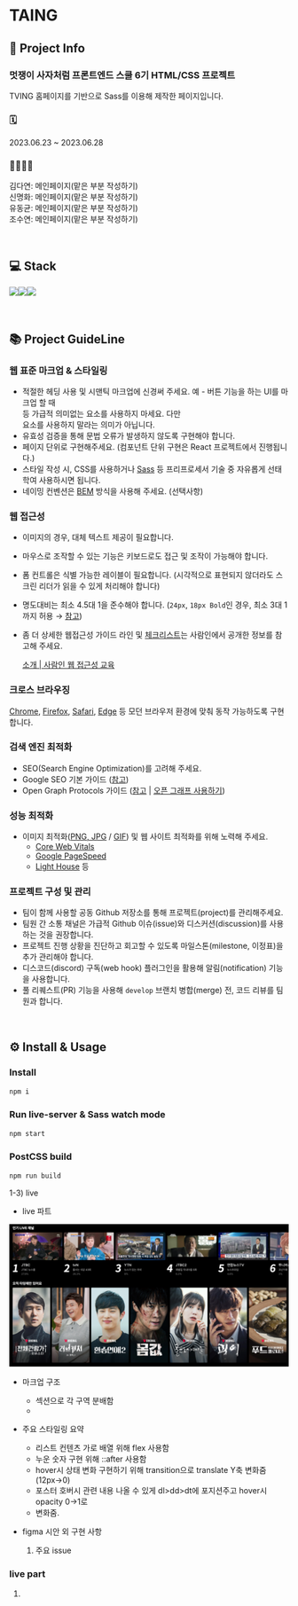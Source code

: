 # TAING
## 🚀 Project Info

### 멋쟁이 사자처럼 프론트엔드 스쿨 6기 HTML/CSS 프로젝트

TVING 홈페이지를 기반으로 Sass를 이용해 제작한 페이지입니다.

### 🗓️ 
2023.06.23 ~ 2023.06.28

### 👩‍💻🧑‍💻 

김다연: 메인페이지(맡은 부분 작성하기) <br>
신명화: 메인페이지(맡은 부분 작성하기) <br>
유동균: 메인페이지(맡은 부분 작성하기) <br>
조수연: 메인페이지(맡은 부분 작성하기) <br>

<br>

## 💻 Stack
<img src="https://img.shields.io/badge/html5-E34F26?style=for-the-badge&logo=html5&logoColor=white"><img src="https://img.shields.io/badge/css-1572B6?style=for-the-badge&logo=css3&logoColor=white"><img src="https://img.shields.io/badge/Sass-CC6699?style=for-the-badge&logo=Sass&logoColor=white">

<br>

## 📚 Project GuideLine

### 웹 표준 마크업 & 스타일링
- 적절한 헤딩 사용 및 시맨틱 마크업에 신경써 주세요.
예 - 버튼 기능을 하는 UI를 마크업 할 때 <div> 등 가급적 의미없는 요소를 사용하지 마세요.
다만 <div> 요소를 사용하지 말라는 의미가 아닙니다.
- 유효성 검증을 통해 문법 오류가 발생하지 않도록 구현해야 합니다.
- 페이지 단위로 구현해주세요. (컴포넌트 단위 구현은 React 프로젝트에서 진행됩니다.)
- 스타일 작성 시, CSS를 사용하거나 [Sass](https://sass-lang.com/) 등 프리프로세서 기술 중 자유롭게 선태학여 사용하시면 됩니다.
- 네이밍 컨벤션은 [BEM](https://getbem.com/) 방식을 사용해 주세요. (선택사항)

### 웹 접근성
- 이미지의 경우, 대체 텍스트 제공이 필요합니다.
- 마우스로 조작할 수 있는 기능은 키보드로도 접근 및 조작이 가능해야 합니다.
- 폼 컨트롤은 식별 가능한 레이블이 필요합니다.
(시각적으로 표현되지 않더라도 스크린 리더가 읽을 수 있게 처리해야 합니다)
- 명도대비는 최소 4.5대 1을 준수해야 합니다. (`24px`, `18px Bold`인 경우, 최소 3대 1까지 허용 → [참고](https://www.w3.org/TR/WCAG22/#contrast-minimum))
- 좀 더 상세한 웹접근성 가이드 라인 및 [체크리스트](https://www.notion.so/32d50962016c4c90a04c8447298434fc?pvs=21)는 사람인에서 공개한 정보를 참고해 주세요.
    
    [소개 | 사람인 웹 접근성 교육](https://saramin.github.io/a11y)

### 크로스 브라우징

[Chrome](https://www.google.co.kr/chrome/?brand=CHBD&gclid=Cj0KCQiA_P6dBhD1ARIsAAGI7HCkKHmRUA37MyyZL1ncHFH3j3ksUAGN8MwjAVt-D8VDhqQJSI6uJxcaAsj-EALw_wcB&gclsrc=aw.ds), [Firefox](https://www.mozilla.org/ko/firefox/new/), [Safari](https://www.apple.com/kr/safari/), [Edge](https://www.microsoft.com/ko-kr/edge?form=MA13FJ) 등 모던 브라우저 환경에 맞춰 동작 가능하도록 구현 합니다.

### 검색 엔진 최적화

- SEO(Search Engine Optimization)를 고려해 주세요.
- Google SEO 기본 가이드 ([참고](https://developers.google.com/search/docs/fundamentals/seo-starter-guide?hl=ko))
- Open Graph Protocols 가이드 ([참고](https://ogp.me/) | [오픈 그래프 사용하기](https://velog.io/@sweetpumpkin/Open-Graph-%EC%95%8C%EC%95%84%EB%B3%B4%EA%B8%B0))

### 성능 최적화

- 이미지 최적화([PNG, JPG](https://tinypng.com/) / [GIF](https://ezgif.com/)) 및 웹 사이트 최적화를 위해 노력해 주세요.
    - [Core Web Vitals](https://web.dev/vitals/)
    - [Google PageSpeed](https://pagespeed.web.dev/)
    - [Light House](https://github.com/GoogleChrome/lighthouse) 등

### 프로젝트 구성 및 관리

- 팀이 함께 사용할 공동 Github 저장소를 통해 프로젝트(project)를 관리해주세요.
- 팀원 간 소통 채널은 가급적 Github 이슈(issue)와 디스커션(discussion)를 사용하는 것을 권장합니다.
- 프로젝트 진행 상황을 진단하고 회고할 수 있도록 마일스톤(milestone, 이정표)을 추가 관리해야 합니다.
- 디스코드(discord) 구독(web hook) 플러그인을 활용해 알림(notification) 기능을 사용합니다.
- 풀 리퀘스트(PR) 기능을 사용해 `develop` 브랜치 병합(merge) 전, 코드 리뷰를 팀원과 합니다.

<br>

## ⚙️ Install & Usage

### Install
```bash
npm i
```
### Run live-server & Sass watch mode

```bash
npm start
```
### PostCSS build

```bash
npm run build
```

1-3) live
- live 파트
<img src="./assets/full_live.png">

- 마크업 구조
    - 섹션으로 각 구역 분배함
    - 
    
- 주요 스타일링 요약
    - 리스트 컨텐츠 가로 배열 위해 flex 사용함
    - 누운 숫자 구현 위해 ::after 사용함
    - hover시 상태 변화 구현하기 위해 transition으로 translate Y축 변화줌 (12px->0)
    - 포스터 호버시 관련 내용 나올 수 있게 dl>dd>dt에 포지션주고 hover시 opacity 0->1로
    - 변화줌.
  

- figma 시안 외 구현 사항

  
  1.  주요 issue

### live part
   1)
